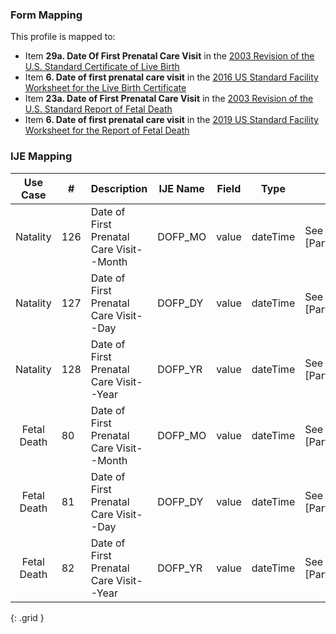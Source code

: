 ### Form Mapping
This profile is mapped to:
 * Item **29a. Date Of First Prenatal Care Visit** in the [2003 Revision of the U.S. Standard Certificate of Live Birth](https://www.cdc.gov/nchs/data/dvs/birth11-03final-ACC.pdf)
 * Item **6. Date of first prenatal care visit** in the [2016 US Standard Facility Worksheet for the Live Birth Certificate](https://www.cdc.gov/nchs/data/dvs/facility-worksheet-2016-508.pdf)
 * Item **23a. Date of First Prenatal Care Visit** in the [2003 Revision of the U.S. Standard Report of Fetal Death](https://www.cdc.gov/nchs/data/dvs/FDEATH11-03finalACC.pdf)
 * Item **6. Date of first prenatal care visit** in the [2019 US Standard Facility Worksheet for the Report of Fetal Death](https://www.cdc.gov/nchs/data/dvs/fetal-death-facility-worksheet-2019-508.pdf)

### IJE Mapping

| **Use Case** |  **#**   |  **Description**  | **IJE Name**  |  **Field**  |  **Type**  | **Value Set**  |
| :---------: | --------------- | ------------ | ------------- | ---------- | ---------- | -------------- |
| Natality | 126 | Date of First Prenatal Care Visit--Month | DOFP_MO | value |dateTime |See [PartialDatesAndTimes] |
| Natality | 127 | Date of First Prenatal Care Visit--Day | DOFP_DY | value |dateTime |See [PartialDatesAndTimes] |
| Natality | 128 | Date of First Prenatal Care Visit--Year | DOFP_YR | value |dateTime |See [PartialDatesAndTimes] |
| Fetal Death | 80 | Date of First Prenatal Care Visit--Month | DOFP_MO | value |dateTime |See [PartialDatesAndTimes] |
| Fetal Death | 81 | Date of First Prenatal Care Visit--Day | DOFP_DY | value |dateTime |See [PartialDatesAndTimes] |
| Fetal Death | 82 | Date of First Prenatal Care Visit--Year | DOFP_YR | value |dateTime |See [PartialDatesAndTimes] |
{: .grid }

